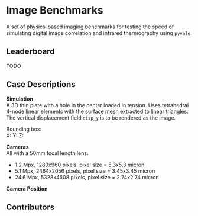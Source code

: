 # Image Benchmarks
A set of physics-based imaging benchmarks for testing the speed of simulating digital image correlation and infrared thermography using `pyvale`.

## Leaderboard
TODO

## Case Descriptions

**Simulation**<br>
A 3D thin plate with a hole in the center loaded in tension. Uses tetrahedral 4-node linear elements with the surface mesh extracted to linear triangles. The vertical displacement field `disp_y` is to be rendered as the image.

Bounding box:<br>
X:
Y:
Z:


**Cameras**<br>
All with a 50mm focal length lens.
- 1.2 Mpx, 1280x960 pixels, pixel size = 5.3x5.3 micron
- 5.1 Mpx, 2464x2056 pixels, pixel size = 3.45x3.45 micron
- 24.6 Mpx, 5328x4608 pixels, pixel size = 2.74x2.74 micron

**Camera Position**

## Contributors
